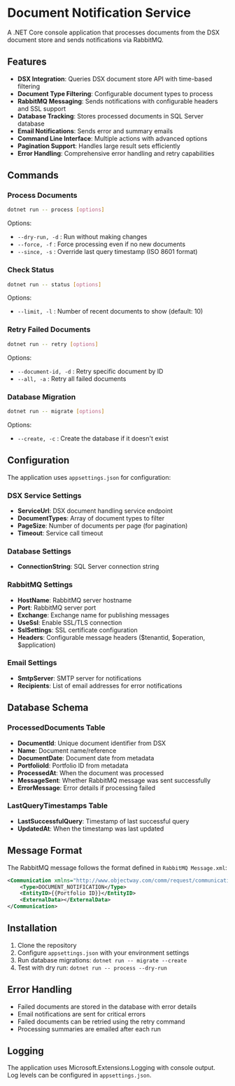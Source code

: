 # Document Notification Service

A .NET Core console application that processes documents from the DSX document store and sends notifications via RabbitMQ.

## Features

- **DSX Integration**: Queries DSX document store API with time-based filtering
- **Document Type Filtering**: Configurable document types to process
- **RabbitMQ Messaging**: Sends notifications with configurable headers and SSL support
- **Database Tracking**: Stores processed documents in SQL Server database
- **Email Notifications**: Sends error and summary emails
- **Command Line Interface**: Multiple actions with advanced options
- **Pagination Support**: Handles large result sets efficiently
- **Error Handling**: Comprehensive error handling and retry capabilities

## Commands

### Process Documents
```bash
dotnet run -- process [options]
```
Options:
- `--dry-run, -d` : Run without making changes
- `--force, -f` : Force processing even if no new documents
- `--since, -s` : Override last query timestamp (ISO 8601 format)

### Check Status
```bash
dotnet run -- status [options]
```
Options:
- `--limit, -l` : Number of recent documents to show (default: 10)

### Retry Failed Documents
```bash
dotnet run -- retry [options]
```
Options:
- `--document-id, -d` : Retry specific document by ID
- `--all, -a` : Retry all failed documents

### Database Migration
```bash
dotnet run -- migrate [options]
```
Options:
- `--create, -c` : Create the database if it doesn't exist

## Configuration

The application uses `appsettings.json` for configuration:

### DSX Service Settings
- **ServiceUrl**: DSX document handling service endpoint
- **DocumentTypes**: Array of document types to filter
- **PageSize**: Number of documents per page (for pagination)
- **Timeout**: Service call timeout

### Database Settings
- **ConnectionString**: SQL Server connection string

### RabbitMQ Settings
- **HostName**: RabbitMQ server hostname
- **Port**: RabbitMQ server port
- **Exchange**: Exchange name for publishing messages
- **UseSsl**: Enable SSL/TLS connection
- **SslSettings**: SSL certificate configuration
- **Headers**: Configurable message headers ($tenantid, $operation, $application)

### Email Settings
- **SmtpServer**: SMTP server for notifications
- **Recipients**: List of email addresses for error notifications

## Database Schema

### ProcessedDocuments Table
- **DocumentId**: Unique document identifier from DSX
- **Name**: Document name/reference
- **DocumentDate**: Document date from metadata
- **PortfolioId**: Portfolio ID from metadata
- **ProcessedAt**: When the document was processed
- **MessageSent**: Whether RabbitMQ message was sent successfully
- **ErrorMessage**: Error details if processing failed

### LastQueryTimestamps Table
- **LastSuccessfulQuery**: Timestamp of last successful query
- **UpdatedAt**: When the timestamp was last updated

## Message Format

The RabbitMQ message follows the format defined in `RabbitMQ Message.xml`:

```xml
<Communication xmlns="http://www.objectway.com/comm/request/communicationrequest">
    <Type>DOCUMENT_NOTIFICATION</Type>
    <EntityID>{{Portfolio ID}}</EntityID>
    <ExternalData></ExternalData>
</Communication>
```

## Installation

1. Clone the repository
2. Configure `appsettings.json` with your environment settings
3. Run database migrations: `dotnet run -- migrate --create`
4. Test with dry run: `dotnet run -- process --dry-run`

## Error Handling

- Failed documents are stored in the database with error details
- Email notifications are sent for critical errors
- Failed documents can be retried using the retry command
- Processing summaries are emailed after each run

## Logging

The application uses Microsoft.Extensions.Logging with console output. Log levels can be configured in `appsettings.json`.